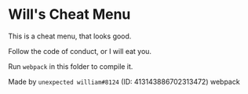 # Will's Cheat Menu

This is a cheat menu, that looks good.

Follow the code of conduct, or I will eat you.

Run `webpack` in this folder to compile it.

Made by `unexpected william#8124` (ID: 413143886702313472)
webpack
